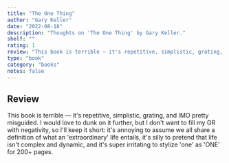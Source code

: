 ```yaml
---
title: "The One Thing"
author: "Gary Keller"
date: "2022-08-18"
description: "Thoughts on 'The One Thing' by Gary Keller."
shelf: ""
rating: 1
review: "This book is terrible — it's repetitive, simplistic, grating, and IMO pretty misguided. I would love to dunk on it further, but I don't want to fill my GR with negativity, so I'll keep it short: it's annoying to assume we all share a definition of what an 'extraordinary' life entails, it's silly to pretend that life isn't complex and dynamic, and it's super irritating to stylize 'one' as 'ONE' for 200+ pages."
type: "book"
category: "books"
notes: false
---
```


## Review

This book is terrible — it's repetitive, simplistic, grating, and IMO pretty misguided. I would love to dunk on it further, but I don't want to fill my GR with negativity, so I'll keep it short: it's annoying to assume we all share a definition of what an 'extraordinary' life entails, it's silly to pretend that life isn't complex and dynamic, and it's super irritating to stylize 'one' as 'ONE' for 200+ pages.
